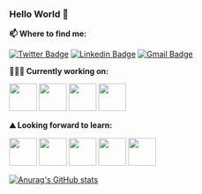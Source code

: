 ### Hello World 👋
<!--
[![Anurag's GitHub stats](https://github-readme-stats.vercel.app/api?username=alibizhan)](https://github.com/anuraghazra/github-readme-stats)

![Anurag's GitHub stats](https://github-readme-stats.vercel.app/api?username=alibizhan&show_icons=true)
-->

**📫 Where to find me:** 

[![Twitter Badge](https://img.shields.io/badge/-@1aliblau-1ca0f1?style=flat-square&labelColor=1ca0f1&logo=twitter&logoColor=white&link=https://twitter.com/1aliblau)](https://twitter.com/1aliblau) [![Linkedin Badge](https://img.shields.io/badge/-alisamim-blue?style=flat-square&logo=Linkedin&logoColor=white&link=https://www.linkedin.com/in/alisamim/)](https://www.linkedin.com/in/alisamim/) 
[![Gmail Badge](https://img.shields.io/badge/-alibizhan.samim@gmail.com-c14438?style=flat-square&logo=Gmail&logoColor=white&link=mailto:alibizhan.samim@gmail.com)](mailto:alibizhan.samim@gmail.com)



**👨🏻‍💻 Currently working on:** 

<code><a href="https://docs.microsoft.com/en-us/dotnet/" target="_blank"><img height="50" src="https://upload.wikimedia.org/wikipedia/commons/0/0e/Microsoft_.NET_logo.png?20200524033331"></a></code>
<code><a href="https://docs.microsoft.com/en-us/dotnet/csharp/" target="_blank"><img height="50" src="https://upload.wikimedia.org/wikipedia/commons/thumb/0/0d/C_Sharp_wordmark.svg/512px-C_Sharp_wordmark.svg.png"></a></code>
<code><a href="https://docs.microsoft.com/en-us/sql/sql-server/?view=sql-server-ver16" target="_blank"><img height="50" src="https://brandslogos.com/wp-content/uploads/images/microsoft-sql-server-logo.png"></a></code>
<code><a href="https://www.python.org/" target="_blank"><img height="50" src="https://www.vectorlogo.zone/logos/python/python-ar21.svg"></a></code>


**⛰ Looking forward to learn:** 

<code><a href="https://www.javascript.com/" target="_blank"><img height="50" src="https://www.vectorlogo.zone/logos/javascript/javascript-ar21.svg"></a></code>
<code><a href="https://reactnative.dev/" target="_blank"><img height="50" src="https://reactnative.dev/img/header_logo.svg"></a></code>
<code><a href="https://nodejs.org/en/about/resources/" target="_blank"><img height="50" src="https://nodejs.org/static/images/logos/nodejs-new-pantone-black.svg"></a></code>
<code><a href="https://www.oracle.com/java/" target="_blank"><img height="50" src="https://www.vectorlogo.zone/logos/java/java-ar21.svg"></a></code>
<code><a href="https://www.docker.com/" target="_blank"><img height="50" src="https://www.vectorlogo.zone/logos/docker/docker-ar21.svg"></a></code>




<!--
**alibizhan/alibizhan** is a ✨ _special_ ✨ repository because its `README.md` (this file) appears on your GitHub profile.

Here are some ideas to get you started:

- 🔭 I’m currently working on ...
- 🌱 I’m currently learning ...
- 👯 I’m looking to collaborate on ...
- 🤔 I’m looking for help with ...
- 💬 Ask me about ...
- 📫 How to reach me: ...
- 😄 Pronouns: ...
- ⚡ Fun fact: ...
-->

<!--
- 🔭 I’m currently working on C#, Microsoft SQL Server, TypeScript & Python
- 🌱 I’m currently learning Python, Data and Network Security, Design Patterns & Analysis of algorithms 
- 📫 How to reach me: ali.blau10@gmail.com
-->



[![Anurag's GitHub stats](https://github-readme-stats.vercel.app/api?username=alibizhan)](https://github.com/alibizhan/github-readme-stats)

